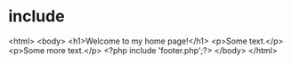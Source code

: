 # include
&lt;html> &lt;body>  &lt;h1>Welcome to my home page!&lt;/h1> &lt;p>Some text.&lt;/p> &lt;p>Some more text.&lt;/p> &lt;?php include 'footer.php';?>  &lt;/body> &lt;/html>
